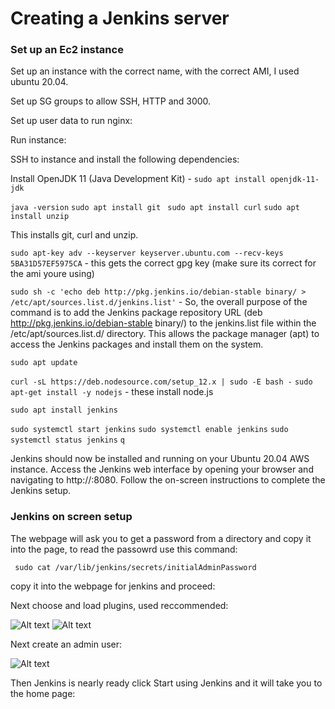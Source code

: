 # Creating a Jenkins server

### Set up an Ec2 instance

Set up an instance with the correct name, with the correct AMI, I used ubuntu 20.04. 

Set up SG groups to allow SSH, HTTP and 3000. 

Set up user data to run nginx:

Run instance:

SSH to instance and install the following dependencies:

Install OpenJDK 11 (Java Development Kit) - ```sudo apt install openjdk-11-jdk```

```java -version```
```sudo apt install git ```
```sudo apt install curl```
```sudo apt install unzip```

This installs git, curl and unzip.

```sudo apt-key adv --keyserver keyserver.ubuntu.com --recv-keys 5BA31D57EF5975CA``` - this gets the correct gpg key (make sure its correct for the ami youre using)

```sudo sh -c 'echo deb http://pkg.jenkins.io/debian-stable binary/ > /etc/apt/sources.list.d/jenkins.list'```  - So, the overall purpose of the command is to add the Jenkins package repository URL (deb http://pkg.jenkins.io/debian-stable binary/) to the jenkins.list file within the /etc/apt/sources.list.d/ directory. This allows the package manager (apt) to access the Jenkins packages and install them on the system.

```sudo apt update```

```curl -sL https://deb.nodesource.com/setup_12.x | sudo -E bash -```
```sudo apt-get install -y nodejs``` - these install node.js

```sudo apt install jenkins```

```sudo systemctl start jenkins```
```sudo systemctl enable jenkins```
```sudo systemctl status jenkins```
```q```

Jenkins should now be installed and running on your Ubuntu 20.04 AWS instance. Access the Jenkins web interface by opening your browser and navigating to http://<your-instance-IP>:8080. Follow the on-screen instructions to complete the Jenkins setup.

### Jenkins on screen setup

The webpage will ask you to get a password from a directory and copy it into the page, to read the passowrd use this command:

``` sudo cat /var/lib/jenkins/secrets/initialAdminPassword```

copy it into the webpage for jenkins and proceed:

Next choose and load plugins,  used reccommended:

![Alt text](pic_for_mds-jenkins/customize%20jenkins.png)
![Alt text](pic_for_mds-jenkins/loading%20plugins%20jenkins.png)

Next create an admin user:

![Alt text](pic_for_mds-jenkins/create%20admin%20user.png)

Then Jenkins is nearly ready click Start using Jenkins and it will take you to the home page:

